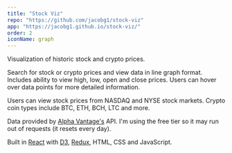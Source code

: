 ```yaml
---
title: "Stock Viz"
repo: "https://github.com/jacobg1/stock-viz"
app: "https://jacobg1.github.io/stock-viz/"
order: 2
iconName: graph
---
```


Visualization of historic stock and crypto prices.

Search for stock or crypto prices and view data in line graph format. Includes ability to view high, low, open and close prices. Users can hover over data points for more detailed information.

Users can view stock prices from NASDAQ and NYSE stock markets. Crypto coin types include BTC, ETH, BCH, LTC and more.

Data provided by [Alpha Vantage's](https://www.alphavantage.co/) API.  I'm using the free tier so it may run out of requests (it resets every day).

Built in [React](https://reactjs.org/) with [D3](https://d3js.org/), [Redux](https://redux.js.org/), HTML, CSS and JavaScript.

